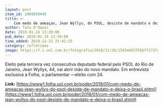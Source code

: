 ```yaml
---
layout: post
item_id: 2465858445
title: >-
    Com medo de ameaças, Jean Wyllys, do PSOL, desiste de mandato e deixa o Brasil
author: Tatu D'Oquei
date: 2019-01-24 13:39:00
pub_date: 2019-01-24 13:39:00
time_added: 2019-12-23 21:41:25
category: refletimos
image: https://f.i.uol.com.br/fotografia/2018/11/28/15434483755bff2737a1c08_1543448375_3x2_md.jpg
---
```


Eleito pela terceira vez consecutiva deputado federal pelo PSOL do Rio de Janeiro, Jean Wyllys, 44, vai abrir mão do novo mandato. Em entrevista exclusiva à Folha, o parlamentar —eleito com 24.

**Link:** [https://www1.folha.uol.com.br/poder/2019/01/com-medo-de-ameacas-jean-wyllys-do-psol-desiste-de-mandato-e-deixa-o-brasil.shtml](https://www1.folha.uol.com.br/poder/2019/01/com-medo-de-ameacas-jean-wyllys-do-psol-desiste-de-mandato-e-deixa-o-brasil.shtml)

